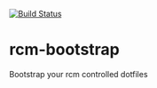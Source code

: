 [![Build Status](https://travis-ci.com/rcm-users/rcm-bootstrap.svg?branch=master)](https://travis-ci.com/rcm-users/rcm-bootstrap)

# rcm-bootstrap
Bootstrap your rcm controlled dotfiles
